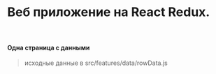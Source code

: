 # Веб приложение на React Redux.
<br>

#### Одна страница с данными

> исходные данные в src/features/data/rowData.js<br>